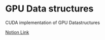 # GPU Data structures
CUDA implementation of GPU Datastructures

[Notion Link](https://www.notion.so/Priority-Search-Trees-in-CUDA-28918a8db28d4a5387ff715f21ce2ecf?pvs=4)
